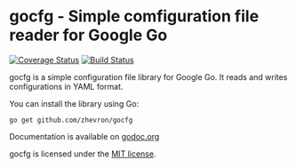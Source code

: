 gocfg - Simple comfiguration file reader for Google Go
======================================================

[![Coverage Status](https://img.shields.io/coveralls/zhevron/gocfg.svg)](https://coveralls.io/r/zhevron/gocfg)
[![Build Status](https://travis-ci.org/zhevron/gocfg.svg?branch=master)](https://travis-ci.org/zhevron/gocfg)

gocfg is a simple configuration file library for Google Go. It reads and writes configurations in YAML format.

You can install the library using Go:

```
go get github.com/zhevron/gocfg
```

Documentation is available on [godoc.org](http://godoc.org/github.com/zhevron/gocfg)

gocfg is licensed under the [MIT license](http://opensource.org/licenses/MIT).
